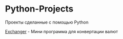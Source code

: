 # Python-Projects
Проекты сделанные с помощью Python

[Exchanger](Exchanger) - Мини программа для конвертации валют

